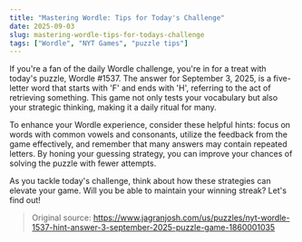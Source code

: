 ```yaml
---
title: "Mastering Wordle: Tips for Today's Challenge"
date: 2025-09-03
slug: mastering-wordle-tips-for-todays-challenge
tags: ["Wordle", "NYT Games", "puzzle tips"]
---
```


If you're a fan of the daily Wordle challenge, you're in for a treat with today's puzzle, Wordle #1537. The answer for September 3, 2025, is a five-letter word that starts with 'F' and ends with 'H', referring to the act of retrieving something. This game not only tests your vocabulary but also your strategic thinking, making it a daily ritual for many.

To enhance your Wordle experience, consider these helpful hints: focus on words with common vowels and consonants, utilize the feedback from the game effectively, and remember that many answers may contain repeated letters. By honing your guessing strategy, you can improve your chances of solving the puzzle with fewer attempts. 

As you tackle today's challenge, think about how these strategies can elevate your game. Will you be able to maintain your winning streak? Let's find out!
> Original source: https://www.jagranjosh.com/us/puzzles/nyt-wordle-1537-hint-answer-3-september-2025-puzzle-game-1860001035